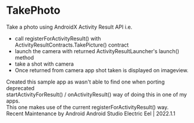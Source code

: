 
# TakePhoto

Take a photo using AndroidX Activity Result API i.e.  
- call registerForActivityResult() with ActivityResultContracts.TakePicture() contract  
- launch the camera with returned ActivityResultLauncher's launch() method  
- take a shot with camera  
- Once returned from camera app shot taken is displayed on imageview.  

Created this sample app as wasn't able to find one when porting deprecated  
startActivityForResult() / onActivityResult() way of doing this in one of my apps.  
This one makes use of the current registerForActivityResult() way.  
Recent Maintenance by Android Android Studio Electric Eel | 2022.1.1